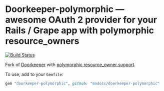# Doorkeeper-polymorphic — awesome OAuth 2 provider for your Rails / Grape app with polymorphic resource_owners

[![Build Status](https://travis-ci.org/modosc/doorkeeper-polymorphic.svg?branch=master)](https://travis-ci.org/modosc/doorkeeper-polymorphic)

Fork of [Doorkeeper](https://github.com/doorkeeper-gem/doorkeeper) with [polymorphic resource_owner support](https://github.com/doorkeeper-gem/doorkeeper/issues/1069).

To use, add to your `Gemfile`:
```ruby
gem "doorkeeper-polymorphic", github: "modosc/doorkeeper-polymorphic"
```
